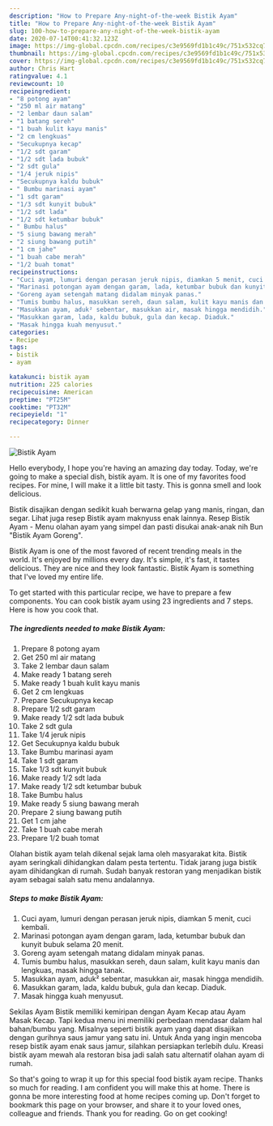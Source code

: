 ```yaml
---
description: "How to Prepare Any-night-of-the-week Bistik Ayam"
title: "How to Prepare Any-night-of-the-week Bistik Ayam"
slug: 100-how-to-prepare-any-night-of-the-week-bistik-ayam
date: 2020-07-14T00:41:32.123Z
image: https://img-global.cpcdn.com/recipes/c3e9569fd1b1c49c/751x532cq70/bistik-ayam-foto-resep-utama.jpg
thumbnail: https://img-global.cpcdn.com/recipes/c3e9569fd1b1c49c/751x532cq70/bistik-ayam-foto-resep-utama.jpg
cover: https://img-global.cpcdn.com/recipes/c3e9569fd1b1c49c/751x532cq70/bistik-ayam-foto-resep-utama.jpg
author: Chris Hart
ratingvalue: 4.1
reviewcount: 10
recipeingredient:
- "8 potong ayam"
- "250 ml air matang"
- "2 lembar daun salam"
- "1 batang sereh"
- "1 buah kulit kayu manis"
- "2 cm lengkuas"
- "Secukupnya kecap"
- "1/2 sdt garam"
- "1/2 sdt lada bubuk"
- "2 sdt gula"
- "1/4 jeruk nipis"
- "Secukupnya kaldu bubuk"
- " Bumbu marinasi ayam"
- "1 sdt garam"
- "1/3 sdt kunyit bubuk"
- "1/2 sdt lada"
- "1/2 sdt ketumbar bubuk"
- " Bumbu halus"
- "5 siung bawang merah"
- "2 siung bawang putih"
- "1 cm jahe"
- "1 buah cabe merah"
- "1/2 buah tomat"
recipeinstructions:
- "Cuci ayam, lumuri dengan perasan jeruk nipis, diamkan 5 menit, cuci kembali."
- "Marinasi potongan ayam dengan garam, lada, ketumbar bubuk dan kunyit bubuk selama 20 menit."
- "Goreng ayam setengah matang didalam minyak panas."
- "Tumis bumbu halus, masukkan sereh, daun salam, kulit kayu manis dan lengkuas, masak hingga tanak."
- "Masukkan ayam, aduk² sebentar, masukkan air, masak hingga mendidih."
- "Masukkan garam, lada, kaldu bubuk, gula dan kecap. Diaduk."
- "Masak hingga kuah menyusut."
categories:
- Recipe
tags:
- bistik
- ayam

katakunci: bistik ayam 
nutrition: 225 calories
recipecuisine: American
preptime: "PT25M"
cooktime: "PT32M"
recipeyield: "1"
recipecategory: Dinner

---
```



![Bistik Ayam](https://img-global.cpcdn.com/recipes/c3e9569fd1b1c49c/751x532cq70/bistik-ayam-foto-resep-utama.jpg)

Hello everybody, I hope you're having an amazing day today. Today, we're going to make a special dish, bistik ayam. It is one of my favorites food recipes. For mine, I will make it a little bit tasty. This is gonna smell and look delicious.

Bistik disajikan dengan sedikit kuah berwarna gelap yang manis, ringan, dan segar. Lihat juga resep Bistik ayam maknyuss enak lainnya. Resep Bistik Ayam - Menu olahan ayam yang simpel dan pasti disukai anak-anak nih Bun &#34;Bistik Ayam Goreng&#34;.

Bistik Ayam is one of the most favored of recent trending meals in the world. It's enjoyed by millions every day. It's simple, it's fast, it tastes delicious. They are nice and they look fantastic. Bistik Ayam is something that I've loved my entire life.


To get started with this particular recipe, we have to prepare a few components. You can cook bistik ayam using 23 ingredients and 7 steps. Here is how you cook that.

<!--inarticleads1-->

##### The ingredients needed to make Bistik Ayam:

1. Prepare 8 potong ayam
1. Get 250 ml air matang
1. Take 2 lembar daun salam
1. Make ready 1 batang sereh
1. Make ready 1 buah kulit kayu manis
1. Get 2 cm lengkuas
1. Prepare Secukupnya kecap
1. Prepare 1/2 sdt garam
1. Make ready 1/2 sdt lada bubuk
1. Take 2 sdt gula
1. Take 1/4 jeruk nipis
1. Get Secukupnya kaldu bubuk
1. Take  Bumbu marinasi ayam
1. Take 1 sdt garam
1. Take 1/3 sdt kunyit bubuk
1. Make ready 1/2 sdt lada
1. Make ready 1/2 sdt ketumbar bubuk
1. Take  Bumbu halus
1. Make ready 5 siung bawang merah
1. Prepare 2 siung bawang putih
1. Get 1 cm jahe
1. Take 1 buah cabe merah
1. Prepare 1/2 buah tomat


Olahan bistik ayam telah dikenal sejak lama oleh masyarakat kita. Bistik ayam seringkali dihidangkan dalam pesta tertentu. Tidak jarang juga bistik ayam dihidangkan di rumah. Sudah banyak restoran yang menjadikan bistik ayam sebagai salah satu menu andalannya. 

<!--inarticleads2-->

##### Steps to make Bistik Ayam:

1. Cuci ayam, lumuri dengan perasan jeruk nipis, diamkan 5 menit, cuci kembali.
1. Marinasi potongan ayam dengan garam, lada, ketumbar bubuk dan kunyit bubuk selama 20 menit.
1. Goreng ayam setengah matang didalam minyak panas.
1. Tumis bumbu halus, masukkan sereh, daun salam, kulit kayu manis dan lengkuas, masak hingga tanak.
1. Masukkan ayam, aduk² sebentar, masukkan air, masak hingga mendidih.
1. Masukkan garam, lada, kaldu bubuk, gula dan kecap. Diaduk.
1. Masak hingga kuah menyusut.


Sekilas Ayam Bistik memiliki kemiripan dengan Ayam Kecap atau Ayam Masak Kecap. Tapi kedua menu ini memiliki perbedaan mendasar dalam hal bahan/bumbu yang. Misalnya seperti bistik ayam yang dapat disajikan dengan gurihnya saus jamur yang satu ini. Untuk Anda yang ingin mencoba resep bistik ayam enak saus jamur, silahkan persiapkan terlebih dulu. Kreasi bistik ayam mewah ala restoran bisa jadi salah satu alternatif olahan ayam di rumah. 

So that's going to wrap it up for this special food bistik ayam recipe. Thanks so much for reading. I am confident you will make this at home. There is gonna be more interesting food at home recipes coming up. Don't forget to bookmark this page on your browser, and share it to your loved ones, colleague and friends. Thank you for reading. Go on get cooking!
